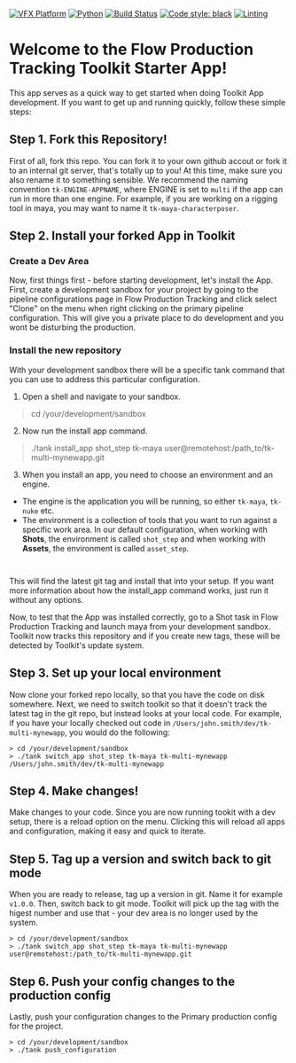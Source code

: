 [![VFX Platform](https://img.shields.io/badge/vfxplatform-2025%20%7C%202024%20%7C%202023%20%7C%202022-blue.svg)](http://www.vfxplatform.com/)
[![Python](https://img.shields.io/badge/python-3.11%20%7C%203.10%20%7C%203.9-blue.svg)](https://www.python.org/)
[![Build Status](https://dev.azure.com/shotgun-ecosystem/Toolkit/_apis/build/status/Apps/tk-multi-starterapp?branchName=master)](https://dev.azure.com/shotgun-ecosystem/Toolkit/_build/latest?definitionId=57&branchName=master)
[![Code style: black](https://img.shields.io/badge/code%20style-black-000000.svg)](https://github.com/psf/black)
[![Linting](https://img.shields.io/badge/PEP8%20by-Hound%20CI-a873d1.svg)](https://houndci.com)

# Welcome to the Flow Production Tracking Toolkit Starter App!

This app serves as a quick way to get started when doing Toolkit App development.
If you want to get up and running quickly, follow these simple steps:

## Step 1. Fork this Repository!

First of all, fork this repo. You can fork it to your own github accout or fork it to
an internal git server, that's totally up to you! At this time, make sure you also
rename it to something sensible. We recommend the naming convention `tk-ENGINE-APPNAME`,
where ENGINE is set to `multi` if the app can run in more than one engine. For example,
if you are working on a rigging tool in maya, you may want to name it `tk-maya-characterposer`.

## Step 2. Install your forked App in Toolkit

### Create a Dev Area
Now, first things first - before starting development, let's install the App. First, create a
development sandbox for your project by going to the pipeline configurations page in
Flow Production Tracking and click select "Clone" on the menu when right clicking on the primary
pipeline configuration. This will give you a private place to do development and you wont be
disturbing the production.

### Install the new repository
With your development sandbox there will be a specific tank command that you can use to address
this particular configuration.
1. Open a shell and navigate to your sandbox.
> cd /your/development/sandbox
2. Now run the install app command.
> ./tank install_app shot_step tk-maya user@remotehost:/path_to/tk-multi-mynewapp.git
3. When you install an app, you need to choose an environment and an engine.
- The engine is the application you will be running, so either `tk-maya`, `tk-nuke` etc.
- The environment is a collection of tools that you want to run against a specific work area.
In our default configuration, when working with **Shots**, the environment is called `shot_step` and when working with **Assets**, the environment is called `asset_step`.

```


```

This will find the latest git tag and install that into your setup. If you want more information
about how the install_app command works, just run it without any options.

Now, to test that the App was installed correctly, go to a Shot task in Flow Production Tracking
and launch maya from your development sandbox. Toolkit now tracks this repository and if you create
new tags, these will be detected by Toolkit's update system.

## Step 3. Set up your local environment

Now clone your forked repo locally, so that you have the code on disk somewhere. Next, we need
to switch toolkit so that it doesn't track the latest tag in the git repo, but instead looks
at your local code. For example, if you have your locally checked out code in `/Users/john.smith/dev/tk-multi-mynewapp`,
you would do the following:

```
> cd /your/development/sandbox
> ./tank switch_app shot_step tk-maya tk-multi-mynewapp /Users/john.smith/dev/tk-multi-mynewapp
```

## Step 4. Make changes!

Make changes to your code. Since you are now running tookit with a dev setup, there is a reload
option on the menu. Clicking this will reload all apps and configuration, making it easy and
quick to iterate.

## Step 5. Tag up a version and switch back to git mode

When you are ready to release, tag up a version in git. Name it for example `v1.0.0`.
Then, switch back to git mode. Toolkit will pick up the tag with the higest number
and use that - your dev area is no longer used by the system.

```
> cd /your/development/sandbox
> ./tank switch_app shot_step tk-maya tk-multi-mynewapp user@remotehost:/path_to/tk-multi-mynewapp.git
```

## Step 6. Push your config changes to the production config

Lastly, push your configuration changes to the Primary production config for the project.

```
> cd /your/development/sandbox
> ./tank push_configuration
```
